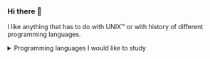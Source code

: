 ### Hi there 👋

I like anything that has to do with UNIX™ or with history of different programming languages.

<details>
<summary>Programming languages I would like to study</summary>

| Rank | Languages |
|-----:|-----------|
|     1| C++       |
|     2| LISP      |
</details>


<!--
**JereUjala/JereUjala** is a ✨ _special_ ✨ repository because its `README.md` (this file) appears on your GitHub profile.

Here are some ideas to get you started:

- 🔭 I’m currently working on ...
- 🌱 I’m currently learning ...
- 👯 I’m looking to collaborate on ...
- 🤔 I’m looking for help with ...
- 💬 Ask me about ...
- 📫 How to reach me: ...
- 😄 Pronouns: ...
- ⚡ Fun fact: ...
-->
